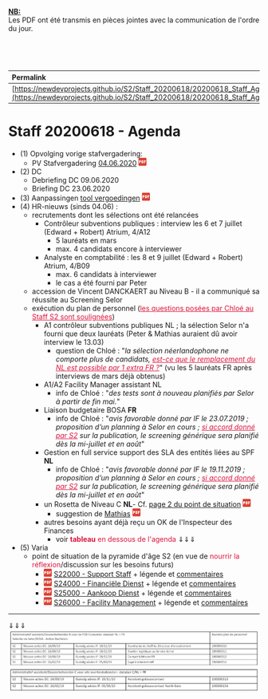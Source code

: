 <link rel="stylesheet" href="https://newdevprojects.github.io/S2/S2.css">
<link rel="stylesheet" href="S2.css">

<u><b>NB:</b></u>  
Les PDF ont été transmis en pièces jointes avec la communication de l'ordre du jour.  

&nbsp;

&nbsp;

| Permalink |
| :--- |
| [https://newdevprojects.github.io/S2/Staff_20200618/20200618_Staff_Agenda.html](https://newdevprojects.github.io/S2/Staff_20200618/20200618_Staff_Agenda.html) | 

# Staff 20200618 - Agenda

* (1) Opvolging vorige stafvergadering:
	* PV Stafvergadering [04.06.2020](20200604_Staff_PV.pdf) ![](pdf.png)
* (2) DC 
	* Debriefing DC 09.06.2020 
	* Briefing DC 23.06.2020
* (3) Aanpassingen [tool vergoedingen](Aanpassingen_tool_vergoedingen.pdf) ![](pdf.png)
* (4) HR-nieuws (sinds 04.06) :
	* recrutements dont les sélections ont été relancées
		* Contrôleur subventions publiques : interview les 6 et 7 juillet (Edward + Robert) Atrium, 4/A12
			* 5 lauréats en mars
			* max. 4 candidats encore à interviewer
		* Analyste en comptabilité : les 8 et 9 juillet (Edward + Robert) Atrium, 4/B09
			* max. 6 candidats à interviewer
			* le cas a été fourni par Peter
	* accession de Vincent DANCKAERT au Niveau B - il a communiqué sa réussite au Screening Selor
	* exécution du plan de personnel (<font color="crimson"><u>les questions posées par Chloé au Staff S2 sont soulignées</u></font>)
		* A1 contrôleur subventions publiques NL ; la sélection Selor n'a fourni que deux lauréats (Peter & Mathias auraient dû avoir interview le 13.03)
			* question de Chloé : "*la sélection néerlandophone ne comporte plus de candidats, <font color="crimson"><u>est-ce que le remplacement du NL est possible par 1 extra FR ?</u></font>*" (vu les 5 lauréats FR après interviews de mars déjà obtenus)
		* A1/A2 Facility Manager assistant NL
			* info de Chloé : "*des tests sont à nouveau planifiés par Selor à partir de fin mai.*"
		* Liaison budgetaire BOSA <b>FR</b>
			* info de Chloé : "*avis favorable donné par IF le 23.07.2019 ; proposition d’un planning à Selor en cours ; <font color="crimson"><u>si accord donné par S2</u></font> sur la publication, le screening générique sera planifié dès la mi-juillet et en août*"
		* Gestion en full service support des SLA des entités liées au SPF <b>NL</b>
			* info de Chloé : "*avis favorable donné par IF le 19.11.2019 ; proposition d’un planning à Selor en cours ; <font color="crimson"><u>si accord donné par S2</u></font> sur la publication, le screening générique sera planifié dès la mi-juillet et en août*"
		* un Rosetta de Niveau C <b>NL</b>- Cf. [page 2 du point de situation](20200609_Rosetta_point_situation.pdf) ![](pdf.png)
			* suggestion de [Mathias](Rosetta_Reaction_Mathias.pdf) ![](pdf.png)
		* autres besoins ayant déjà reçu un OK de l'Inspecteur des Finances
			* voir <font color="crimson"><b>tableau</b> en dessous de l'agenda</font> &dArr;&dArr;&dArr;
* (5) Varia
	* point de situation de la pyramide d'âge S2 (en vue de <font color="crimson">nourrir la réflexion</font>/discussion sur les besoins futurs)
		* ![](pdf.png) [S22000 - Support Staff](S22000.pdf) + légende et [commentaires](S22000.md)
		* ![](pdf.png) [S24000 - Financiële Dienst](S24000.pdf) + légende et [commentaires](S24000.md)
		* ![](pdf.png) [S25000 - Aankoop Dienst](S25000.pdf) + légende et [commentaires]()
		* ![](pdf.png) [S26000 - Facility Management](S26000.pdf) + légende et [commentaires]()

---

&dArr;&dArr;&dArr;  
![](autres_besoins_S2.png) 


	
